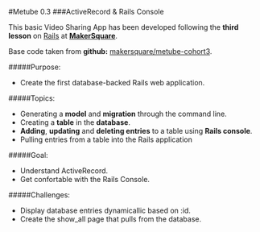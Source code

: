 #Metube 0.3
###ActiveRecord & Rails Console


This basic Video Sharing App has been developed following the **third lesson** on [Rails](http://rubyonrails.org/) at [**MakerSquare**](http://www.makersquare.com/).

Base code taken from **github:** [makersquare/metube-cohort3](https://github.com/makersquare/metube-cohort3/tree/c-start).

#####Purpose:
- Create the first database-backed Rails web application.

#####Topics:
- Generating a **model** and **migration** through the command line.
- Creating a **table** in the **database**.
- **Adding**, **updating** and **deleting entries** to a table using **Rails console**.
- Pulling entries from a table into the Rails application

#####Goal:
- Understand ActiveRecord.
- Get confortable with the Rails Console.

#####Challenges:

- Display database entries dynamicallic based on :id.
- Create the show_all page that pulls from the database.